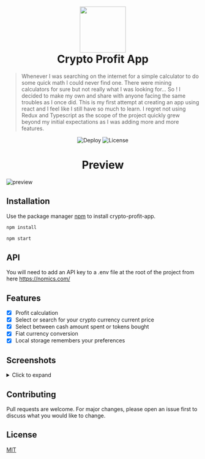<h1 align="center"> 
  <img src="https://user-images.githubusercontent.com/48698009/141694419-a0f94f09-c913-4da6-9f40-a63332cd696f.png" width="120" height="auto">
      <br />
  Crypto Profit App
</h1> 

> Whenever I was searching on the internet for a simple calculator to do some quick math I could never find one. There were mining calculators for sure but not really what I was looking for... So ! I decided to make my own and share with anyone facing the same troubles as I once did. This is my first attempt at creating an app using react and I feel like I still have so much to learn. I regret not using Redux and Typescript as the scope of the project quickly grew beyond my initial expectations as I was adding more and more features.

<div align="center">
<img alt="Deploy" src="https://github.com/fcancelinha/crypto-calculator/actions/workflows/gh-deploy.yml/badge.svg">
<img alt="License" src="https://img.shields.io/badge/License-MIT-brightgreen.svg">
</div>

<h1 align="center"> 
  Preview
</h1> 

<img alt="preview" src="/src/assets/preview/crypto.apng">


## Installation

Use the package manager [npm](https://www.npmjs.com/) to install crypto-profit-app.

```bash
npm install
```
```bash
npm start
```

## API 

You will need to add an API key to a .env file at the root of the project from here https://nomics.com/

## Features

- [x] Profit calculation
- [x] Select or search for your crypto currency current price
- [x] Select between cash amount spent or tokens bought
- [x] Fiat currency conversion
- [x] Local storage remembers your preferences

## Screenshots

<details>
<summary>Click to expand</summary>
  
![1](https://user-images.githubusercontent.com/48698009/141378092-51ff741a-a458-4511-8c56-b9e0084b83ea.png)
![2](https://user-images.githubusercontent.com/48698009/141378108-7d8dd13c-7a9b-4c96-8e7c-76eb07f485af.png)
![3](https://user-images.githubusercontent.com/48698009/141378122-10be7bcb-814b-45b4-9f99-653f35ca0e9c.png)
![4](https://user-images.githubusercontent.com/48698009/141378128-1048e89e-2390-4622-94bd-d56333cbf7f6.png)
![5](https://user-images.githubusercontent.com/48698009/141378245-9b98c35c-96dd-4685-89f1-afad490922c1.png)

</details>


## Contributing
Pull requests are welcome. For major changes, please open an issue first to discuss what you would like to change.

## License
[MIT](https://choosealicense.com/licenses/mit/)
